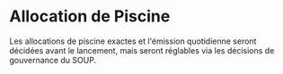 # Allocation de Piscine

Les allocations de piscine exactes et l'émission quotidienne seront décidées avant le lancement, mais seront réglables via les décisions de gouvernance du SOUP.
